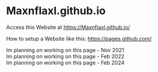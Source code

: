 # Maxnflaxl.github.io
Access this Website at https://Maxnflaxl.github.io/

How to setup a Website like this: https://pages.github.com/

Im planning on working on this page - Nov 2021 <br>
Im planning on working on this page - Feb 2022 <br>
Im planning on working on this page - Feb 2024

